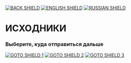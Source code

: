 [![BACK SHIELD](https://img.shields.io/badge/..%2F-Назад-444?style=flat-square)](../RU_README.md)
[![ENGLISH SHIELD](https://img.shields.io/badge/-English-444?style=flat-square)]()
[![RUSSIAN SHIELD](https://img.shields.io/badge/-Русский-08f?style=flat-square)](RU_README.md)

# ИСХОДНИКИ

### Выберите, куда отправиться дальше
[![GOTO SHIELD 1](https://img.shields.io/badge/железо-666?style=for-the-badge&logoColor=FFF)](hardware/RU_README.md)
[![GOTO SHIELD 2](https://img.shields.io/badge/по-666?style=for-the-badge&logoColor=FFF)](software/RU_README.md)
[![GOTO SHIELD 3](https://img.shields.io/badge/запчасти-666?style=for-the-badge&logoColor=FFF)](parts/RU_README.md)
